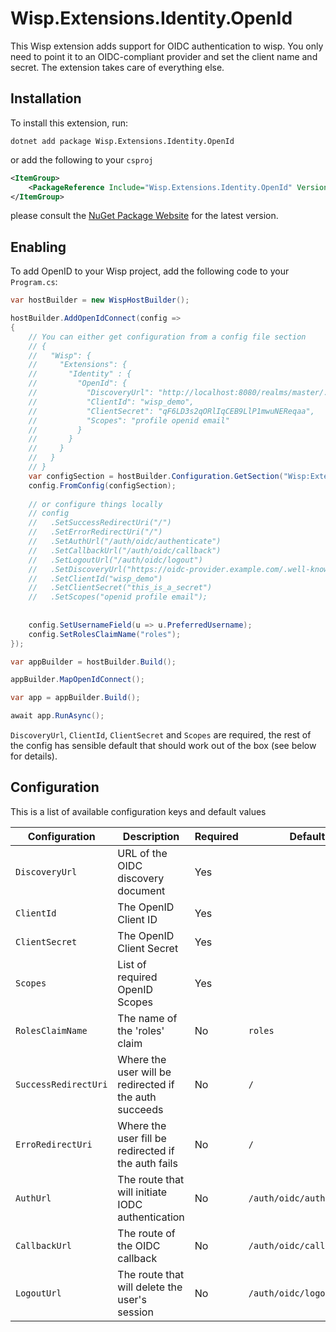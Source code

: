 # Wisp.Extensions.Identity.OpenId

This Wisp extension adds support for OIDC authentication to wisp. You only need to
point it to an OIDC-compliant provider and set the client name and secret. The
extension takes care of everything else.

## Installation

To install this extension, run:

```shell
dotnet add package Wisp.Extensions.Identity.OpenId
```

or add the following to your `csproj`

```xml
<ItemGroup>
    <PackageReference Include="Wisp.Extensions.Identity.OpenId" Version="<latest_version>" />
</ItemGroup>
```

please consult the [NuGet Package Website](https://www.nuget.org/packages/Wisp.Extensions.Identity.OpenId) for the latest version.

## Enabling

To add OpenID to your Wisp project, add the following code to your `Program.cs`:

```csharp
var hostBuilder = new WispHostBuilder();

hostBuilder.AddOpenIdConnect(config => 
{
    // You can either get configuration from a config file section
    // {
    //   "Wisp": {
    //     "Extensions": {
    //       "Identity" : {
    //         "OpenId": {
    //           "DiscoveryUrl": "http://localhost:8080/realms/master/.well-known/openid-configuration",
    //           "ClientId": "wisp_demo",
    //           "ClientSecret": "qF6LD3s2qORlIqCEB9LlP1mwuNEReqaa",
    //           "Scopes": "profile openid email"
    //         }
    //       }
    //     }
    //   }
    // }
    var configSection = hostBuilder.Configuration.GetSection("Wisp:Extensions:Identity:OpenId");
    config.FromConfig(configSection);
    
    // or configure things locally
    // config
    //   .SetSuccessRedirectUri("/")
    //   .SetErrorRedirectUri("/")
    //   .SetAuthUrl("/auth/oidc/authenticate")
    //   .SetCallbackUrl("/auth/oidc/callback")
    //   .SetLogoutUrl("/auth/oidc/logout")
    //   .SetDiscoveryUrl("https://oidc-provider.example.com/.well-known/openid-confiuration")
    //   .SetClientId("wisp_demo")
    //   .SetClientSecret("this_is_a_secret")
    //   .SetScopes("openid profile email");
        
    
    config.SetUsernameField(u => u.PreferredUsername);
    config.SetRolesClaimName("roles");
});

var appBuilder = hostBuilder.Build();

appBuilder.MapOpenIdConnect();

var app = appBuilder.Build();

await app.RunAsync();
```

`DiscoveryUrl`, `ClientId`, `ClientSecret` and `Scopes` are required, the rest of the config has sensible default that
should work out of the box (see below for details).

## Configuration

This is a list of available configuration keys and default values

| Configuration        | Description                                            | Required | Default                   |
|----------------------|--------------------------------------------------------|----------|---------------------------|
| `DiscoveryUrl`       | URL of the OIDC discovery document                     | Yes      |                           |
| `ClientId`           | The OpenID Client ID                                   | Yes      |                           |
| `ClientSecret`       | The OpenID Client Secret                               | Yes      |                           |
| `Scopes`             | List of required OpenID Scopes                         | Yes      |                           |
| `RolesClaimName`     | The name of the 'roles' claim                          | No       | `roles`                   |
| `SuccessRedirectUri` | Where the user will be redirected if the auth succeeds | No       | `/`                       |
| `ErroRedirectUri`    | Where the user fill be redirected if the auth fails    | No       | `/`                       |
| `AuthUrl`            | The route that will initiate IODC authentication       | No       | `/auth/oidc/authenticate` |
| `CallbackUrl`        | The route of the OIDC callback                         | No       | `/auth/oidc/callback`     |
| `LogoutUrl`          | The route that will delete the user's session          | No       | `/auth/oidc/logout`       |
